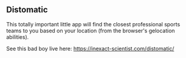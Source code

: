 Distomatic
---

This totally important little app will find the closest professional sports teams to you based on your location (from the browser's gelocation abilities).

See this bad boy live here: https://inexact-scientist.com/distomatic/